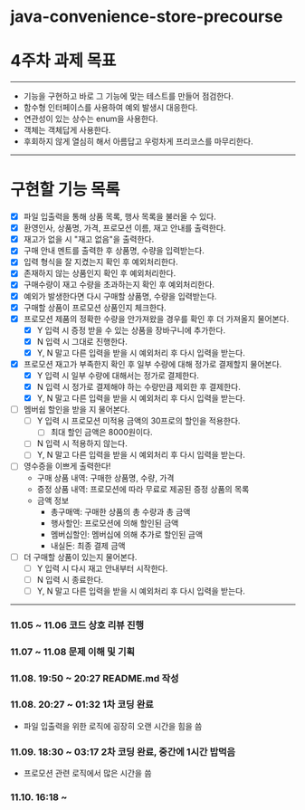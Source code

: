 # java-convenience-store-precourse

# 4주차 과제 목표

---
- 기능을 구현하고 바로 그 기능에 맞는 테스트를 만들어 점검한다.
- 함수형 인터페이스를 사용하여 예외 발생시 대응한다.
- 연관성이 있는 상수는 enum을 사용한다.
- 객체는 객체답게 사용한다.
- 후회하지 않게 열심히 해서 아름답고 우렁차게 프리코스를 마무리한다.

---
# 구현할 기능 목록

-[x] 파일 입출력을 통해 상품 목록, 행사 목록을 불러올 수 있다.
-[x] 환영인사, 상품명, 가격, 프로모션 이름, 재고 안내를 출력한다.
-[x] 재고가 없을 시 "재고 없음"을 출력한다.
-[x] 구매 안내 멘트를 출력한 후 상품명, 수량을 입력받는다.
-[x] 입력 형식을 잘 지켰는지 확인 후 예외처리한다.
-[x] 존재하지 않는 상품인지 확인 후 예외처리한다.
-[x] 구매수량이 재고 수량을 초과하는지 확인 후 예외처리한다.
-[x] 예외가 발생한다면 다시 구매할 상품명, 수량을 입력받는다.
-[x] 구매할 상품이 프로모션 상품인지 체크한다.
-[x] 프로모션 제품의 정확한 수량을 안가져왔을 경우를 확인 후 더 가져올지 물어본다.
    -[x] Y 입력 시 증정 받을 수 있는 상품을 장바구니에 추가한다.
    -[x] N 입력 시 그대로 진행한다.
    -[x] Y, N 말고 다른 입력을 받을 시 예외처리 후 다시 입력을 받는다.
-[x] 프로모션 재고가 부족한지 확인 후 일부 수량에 대해 정가로 결제할지 물어본다.
    -[x] Y 입력 시 일부 수량에 대해서는 정가로 결제한다.
    -[x] N 입력 시 정가로 결제해야 하는 수량만큼 제외한 후 결제한다.
    -[x] Y, N 말고 다른 입력을 받을 시 예외처리 후 다시 입력을 받는다.
-[ ] 멤버쉽 할인을 받을 지 물어본다.
    -[ ] Y 입력 시 프로모션 미적용 금액의 30프로의 할인을 적용한다.
        -[ ] 최대 할인 금액은 8000원이다.
    -[ ] N 입력 시 적용하지 않는다.
    -[ ] Y, N 말고 다른 입력을 받을 시 예외처리 후 다시 입력을 받는다.
-[ ] 영수증을 이쁘게 출력한다!
    - 구매 상품 내역: 구매한 상품명, 수량, 가격
    - 증정 상품 내역: 프로모션에 따라 무료로 제공된 증정 상품의 목록
    - 금액 정보
        - 총구매액: 구매한 상품의 총 수량과 총 금액
        - 행사할인: 프로모션에 의해 할인된 금액
        - 멤버십할인: 멤버십에 의해 추가로 할인된 금액
        - 내실돈: 최종 결제 금액
-[ ] 더 구매할 상품이 있는지 물어본다.
    -[ ] Y 입력 시 다시 재고 안내부터 시작한다.
    -[ ] N 입력 시 종료한다.
    -[ ] Y, N 말고 다른 입력을 받을 시 예외처리 후 다시 입력을 받는다.

---
### 11.05 ~ 11.06 코드 상호 리뷰 진행
### 11.07 ~ 11.08 문제 이해 및 기획
### 11.08. 19:50 ~ 20:27 README.md 작성
### 11.08. 20:27 ~ 01:32 1차 코딩 완료
- 파일 입출력을 위한 로직에 굉장히 오랜 시간을 힘을 씀 
### 11.09. 18:30 ~ 03:17 2차 코딩 완료, 중간에 1시간 밥먹음
- 프로모션 관련 로직에서 많은 시간을 씀
### 11.10. 16:18 ~ 

